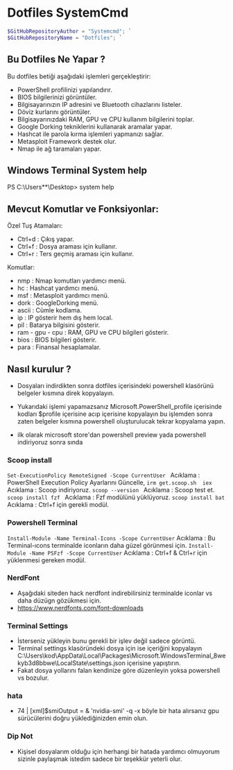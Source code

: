 # Dotfiles SystemCmd

```Powershell
$GitHubRepositoryAuthor = "Systemcmd"; `
$GitHubRepositoryName = "Dotfiles"; `
```



## Bu Dotfiles Ne Yapar ?

Bu dotfiles betiği aşağıdaki işlemleri gerçekleştirir:

- PowerShell profilinizi yapılandırır.
- BIOS bilgilerinizi görüntüler.
- Bilgisayarınızın IP adresini ve Bluetooth cihazlarını listeler.
- Döviz kurlarını görüntüler.
- Bilgisayarınızdaki RAM, GPU ve CPU kullanım bilgilerini toplar.
- Google Dorking tekniklerini kullanarak aramalar yapar.
- Hashcat ile parola kırma işlemleri yapmanızı sağlar.
- Metasploit Framework destek olur.
- Nmap ile ağ taramaları yapar.

## Windows Terminal System help

PS C:\Users\**\Desktop> system help

Mevcut Komutlar ve Fonksiyonlar:
---------------------------------
Özel Tuş Atamaları:
- Ctrl+d            : Çıkış yapar.
- Ctrl+f            : Dosya araması için kullanır.
- Ctrl+r            : Ters geçmiş araması için kullanır.

Komutlar:
- nmp               : Nmap komutları yardımcı menü.
- hc                : Hashcat yardımcı menü.
- msf               : Metasploit yardımcı menü.
- dork              : GoogleDorking  menü.
- ascii             : Cümle kodlama.
- ip                : IP gösterir hem dış hem local.
- pil               : Batarya bilgisini gösterir.
- ram - gpu - cpu   : RAM, GPU ve CPU bilgileri gösterir.
- bios              : BIOS bilgileri gösterir.
- para              : Finansal hesaplamalar.

## Nasıl kurulur ? 

- Dosyaları indirdikten sonra dotfiles içerisindeki powershell klasörünü belgeler kısmına direk kopyalayın.

- Yukarıdaki işlemi yapamazsanız Microsoft.PowerShell_profile içerisinde kodları $profile içerisine acıp içerisine kopyalayın bu işlemden sonra zaten belgeler kısmına powershell oluşturulucak tekrar kopyalama yapın.

- ilk olarak microsoft store'dan powershell preview yada powershell  indiriyoruz sonra sında  

### Scoop install 

```Set-ExecutionPolicy RemoteSigned -Scope CurrentUser ``` Acıklama : PowerShell Execution Policy Ayarlarını Güncelle,
```irm get.scoop.sh  iex ``` Acıklama : Scoop indiriyoruz.
```scoop --version ```     Acıklama : Scoop test et.
```scoop install fzf ```  Acıklama : Fzf modülünü yüklüyoruz.
```scoop install bat ```  Acıklama : Ctrl+f için gerekli modül.


### Powershell Terminal
```Install-Module -Name Terminal-Icons -Scope CurrentUser```    Acıklama : Bu Terminal-ıcons terminalde iconların daha güzel görünmesi için.
```Install-Module -Name PSFzf -Scope CurrentUser```    Acıklama : Ctrl+f & Ctrl+r için yüklenmesi gereken modül.


### NerdFont
- Aşağıdaki siteden hack nerdfont indirebilirsiniz terminalde iconlar vs daha düzügn gözükmesi için.
- https://www.nerdfonts.com/font-downloads

### Terminal Settings
- İsterseniz yükleyin bunu gerekli bir işlev değil sadece görüntü.
- Terminal settings klasöründeki dosya için ise içeriğini kopyalayın C:\Users\kod\AppData\Local\Packages\Microsoft.WindowsTerminal_8wekyb3d8bbwe\LocalState\settings.json içerisine yapıştırın.
- Fakat dosya yollarını falan kendinize göre düzenleyin yoksa powershell vs bozulur.

### hata
-   74 |      [xml]$smiOutput = & 'nvidia-smi' -q -x  böyle bir hata alırsanız gpu sürücülerini doğru yüklediğinizden emin olun.

### Dip Not
- Kişisel dosyalarım olduğu için herhangi bir hatada yardımcı olmuyorum sizinle paylaşmak istedim sadece bir teşekkür yeterli olur.
